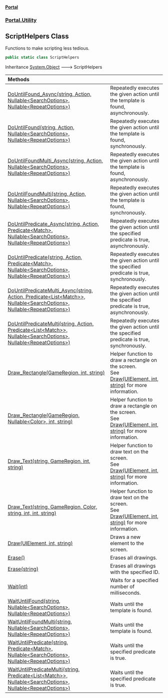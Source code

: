 #### [Portal](index.md 'index')
### [Portal.Utility](Portal.Utility.md 'Portal.Utility')

## ScriptHelpers Class

Functions to make scripting less tedious.

```csharp
public static class ScriptHelpers
```

Inheritance [System.Object](https://docs.microsoft.com/en-us/dotnet/api/System.Object 'System.Object') &#129106; ScriptHelpers

| Methods | |
| :--- | :--- |
| [DoUntilFound_Async(string, Action, Nullable&lt;SearchOptions&gt;, Nullable&lt;RepeatOptions&gt;)](ScriptHelpers.DoUntilFound_Async(string,Action,Nullable_SearchOptions_,Nullable_RepeatOptions_).md 'Portal.Utility.ScriptHelpers.DoUntilFound_Async(string, System.Action, System.Nullable<Portal.Detection.SearchOptions>, System.Nullable<Portal.Detection.RepeatOptions>)') | Repeatedly executes the given action until the template is found, asynchronously. |
| [DoUntilFound(string, Action, Nullable&lt;SearchOptions&gt;, Nullable&lt;RepeatOptions&gt;)](ScriptHelpers.DoUntilFound(string,Action,Nullable_SearchOptions_,Nullable_RepeatOptions_).md 'Portal.Utility.ScriptHelpers.DoUntilFound(string, System.Action, System.Nullable<Portal.Detection.SearchOptions>, System.Nullable<Portal.Detection.RepeatOptions>)') | Repeatedly executes the given action until the template is found, synchronously. |
| [DoUntilFoundMulti_Async(string, Action, Nullable&lt;SearchOptions&gt;, Nullable&lt;RepeatOptions&gt;)](ScriptHelpers.DoUntilFoundMulti_Async(string,Action,Nullable_SearchOptions_,Nullable_RepeatOptions_).md 'Portal.Utility.ScriptHelpers.DoUntilFoundMulti_Async(string, System.Action, System.Nullable<Portal.Detection.SearchOptions>, System.Nullable<Portal.Detection.RepeatOptions>)') | Repeatedly executes the given action until the template is found, asynchronously. |
| [DoUntilFoundMulti(string, Action, Nullable&lt;SearchOptions&gt;, Nullable&lt;RepeatOptions&gt;)](ScriptHelpers.DoUntilFoundMulti(string,Action,Nullable_SearchOptions_,Nullable_RepeatOptions_).md 'Portal.Utility.ScriptHelpers.DoUntilFoundMulti(string, System.Action, System.Nullable<Portal.Detection.SearchOptions>, System.Nullable<Portal.Detection.RepeatOptions>)') | Repeatedly executes the given action until the template is found, synchronously. |
| [DoUntilPredicate_Async(string, Action, Predicate&lt;Match&gt;, Nullable&lt;SearchOptions&gt;, Nullable&lt;RepeatOptions&gt;)](ScriptHelpers.DoUntilPredicate_Async(string,Action,Predicate_Match_,Nullable_SearchOptions_,Nullable_RepeatOptions_).md 'Portal.Utility.ScriptHelpers.DoUntilPredicate_Async(string, System.Action, System.Predicate<Portal.Detection.Match>, System.Nullable<Portal.Detection.SearchOptions>, System.Nullable<Portal.Detection.RepeatOptions>)') | Repeatedly executes the given action until the specified predicate is true, asynchronously. |
| [DoUntilPredicate(string, Action, Predicate&lt;Match&gt;, Nullable&lt;SearchOptions&gt;, Nullable&lt;RepeatOptions&gt;)](ScriptHelpers.DoUntilPredicate(string,Action,Predicate_Match_,Nullable_SearchOptions_,Nullable_RepeatOptions_).md 'Portal.Utility.ScriptHelpers.DoUntilPredicate(string, System.Action, System.Predicate<Portal.Detection.Match>, System.Nullable<Portal.Detection.SearchOptions>, System.Nullable<Portal.Detection.RepeatOptions>)') | Repeatedly executes the given action until the specified predicate is true, synchronously. |
| [DoUntilPredicateMulti_Async(string, Action, Predicate&lt;List&lt;Match&gt;&gt;, Nullable&lt;SearchOptions&gt;, Nullable&lt;RepeatOptions&gt;)](ScriptHelpers.DoUntilPredicateMulti_Async(string,Action,Predicate_List_Match__,Nullable_SearchOptions_,Nullable_RepeatOptions_).md 'Portal.Utility.ScriptHelpers.DoUntilPredicateMulti_Async(string, System.Action, System.Predicate<System.Collections.Generic.List<Portal.Detection.Match>>, System.Nullable<Portal.Detection.SearchOptions>, System.Nullable<Portal.Detection.RepeatOptions>)') | Repeatedly executes the given action until the specified predicate is true, asynchronously. |
| [DoUntilPredicateMulti(string, Action, Predicate&lt;List&lt;Match&gt;&gt;, Nullable&lt;SearchOptions&gt;, Nullable&lt;RepeatOptions&gt;)](ScriptHelpers.DoUntilPredicateMulti(string,Action,Predicate_List_Match__,Nullable_SearchOptions_,Nullable_RepeatOptions_).md 'Portal.Utility.ScriptHelpers.DoUntilPredicateMulti(string, System.Action, System.Predicate<System.Collections.Generic.List<Portal.Detection.Match>>, System.Nullable<Portal.Detection.SearchOptions>, System.Nullable<Portal.Detection.RepeatOptions>)') | Repeatedly executes the given action until the specified predicate is true, synchronously. |
| [Draw_Rectangle(GameRegion, int, string)](ScriptHelpers.Draw_Rectangle(GameRegion,int,string).md 'Portal.Utility.ScriptHelpers.Draw_Rectangle(Portal.GameRegion, int, string)') | Helper function to draw a rectangle on the screen. <br/> See [Draw(UIElement, int, string)](ScriptHelpers.Draw(UIElement,int,string).md 'Portal.Utility.ScriptHelpers.Draw(System.Windows.UIElement, int, string)') for more information. |
| [Draw_Rectangle(GameRegion, Nullable&lt;Color&gt;, int, string)](ScriptHelpers.Draw_Rectangle(GameRegion,Nullable_Color_,int,string).md 'Portal.Utility.ScriptHelpers.Draw_Rectangle(Portal.GameRegion, System.Nullable<System.Drawing.Color>, int, string)') | Helper function to draw a rectangle on the screen. <br/> See [Draw(UIElement, int, string)](ScriptHelpers.Draw(UIElement,int,string).md 'Portal.Utility.ScriptHelpers.Draw(System.Windows.UIElement, int, string)') for more information. |
| [Draw_Text(string, GameRegion, int, string)](ScriptHelpers.Draw_Text(string,GameRegion,int,string).md 'Portal.Utility.ScriptHelpers.Draw_Text(string, Portal.GameRegion, int, string)') | Helper function to draw text on the screen. <br/> See [Draw(UIElement, int, string)](ScriptHelpers.Draw(UIElement,int,string).md 'Portal.Utility.ScriptHelpers.Draw(System.Windows.UIElement, int, string)') for more information. |
| [Draw_Text(string, GameRegion, Color, string, int, int, string)](ScriptHelpers.Draw_Text(string,GameRegion,Color,string,int,int,string).md 'Portal.Utility.ScriptHelpers.Draw_Text(string, Portal.GameRegion, System.Drawing.Color, string, int, int, string)') | Helper function to draw text on the screen. <br/> See [Draw(UIElement, int, string)](ScriptHelpers.Draw(UIElement,int,string).md 'Portal.Utility.ScriptHelpers.Draw(System.Windows.UIElement, int, string)') for more information. |
| [Draw(UIElement, int, string)](ScriptHelpers.Draw(UIElement,int,string).md 'Portal.Utility.ScriptHelpers.Draw(System.Windows.UIElement, int, string)') | Draws a new element to the screen. |
| [Erase()](ScriptHelpers.Erase().md 'Portal.Utility.ScriptHelpers.Erase()') | Erases all drawings. |
| [Erase(string)](ScriptHelpers.Erase(string).md 'Portal.Utility.ScriptHelpers.Erase(string)') | Erases all drawings with the specified ID. |
| [Wait(int)](ScriptHelpers.Wait(int).md 'Portal.Utility.ScriptHelpers.Wait(int)') | Waits for a specified number of milliseconds. |
| [WaitUntilFound(string, Nullable&lt;SearchOptions&gt;, Nullable&lt;RepeatOptions&gt;)](ScriptHelpers.WaitUntilFound(string,Nullable_SearchOptions_,Nullable_RepeatOptions_).md 'Portal.Utility.ScriptHelpers.WaitUntilFound(string, System.Nullable<Portal.Detection.SearchOptions>, System.Nullable<Portal.Detection.RepeatOptions>)') | Waits until the template is found. |
| [WaitUntilFoundMulti(string, Nullable&lt;SearchOptions&gt;, Nullable&lt;RepeatOptions&gt;)](ScriptHelpers.WaitUntilFoundMulti(string,Nullable_SearchOptions_,Nullable_RepeatOptions_).md 'Portal.Utility.ScriptHelpers.WaitUntilFoundMulti(string, System.Nullable<Portal.Detection.SearchOptions>, System.Nullable<Portal.Detection.RepeatOptions>)') | Waits until the template is found. |
| [WaitUntilPredicate(string, Predicate&lt;Match&gt;, Nullable&lt;SearchOptions&gt;, Nullable&lt;RepeatOptions&gt;)](ScriptHelpers.WaitUntilPredicate(string,Predicate_Match_,Nullable_SearchOptions_,Nullable_RepeatOptions_).md 'Portal.Utility.ScriptHelpers.WaitUntilPredicate(string, System.Predicate<Portal.Detection.Match>, System.Nullable<Portal.Detection.SearchOptions>, System.Nullable<Portal.Detection.RepeatOptions>)') | Waits until the specified predicate is true. |
| [WaitUntilPredicateMulti(string, Predicate&lt;List&lt;Match&gt;&gt;, Nullable&lt;SearchOptions&gt;, Nullable&lt;RepeatOptions&gt;)](ScriptHelpers.WaitUntilPredicateMulti(string,Predicate_List_Match__,Nullable_SearchOptions_,Nullable_RepeatOptions_).md 'Portal.Utility.ScriptHelpers.WaitUntilPredicateMulti(string, System.Predicate<System.Collections.Generic.List<Portal.Detection.Match>>, System.Nullable<Portal.Detection.SearchOptions>, System.Nullable<Portal.Detection.RepeatOptions>)') | Waits until the specified predicate is true. |
